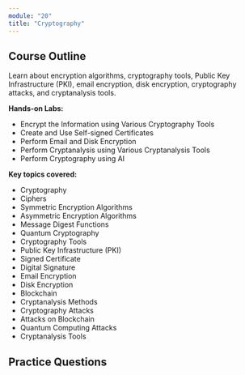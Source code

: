 ```yaml
---
module: "20"
title: "Cryptography"
---
```


<!-- # Module 20: Cryptography -->

## Course Outline

Learn about encryption algorithms, cryptography tools, Public Key Infrastructure (PKI), email encryption, disk encryption, cryptography attacks, and cryptanalysis tools.

**Hands-on Labs:**

- Encrypt the Information using Various Cryptography Tools
- Create and Use Self-signed Certificates
- Perform Email and Disk Encryption
- Perform Cryptanalysis using Various Cryptanalysis Tools
- Perform Cryptography using AI

**Key topics covered:**

- Cryptography
- Ciphers
- Symmetric Encryption Algorithms
- Asymmetric Encryption Algorithms
- Message Digest Functions
- Quantum Cryptography
- Cryptography Tools
- Public Key Infrastructure (PKI)
- Signed Certificate
- Digital Signature
- Email Encryption
- Disk Encryption
- Blockchain
- Cryptanalysis Methods
- Cryptography Attacks
- Attacks on Blockchain
- Quantum Computing Attacks
- Cryptanalysis Tools

## Practice Questions
